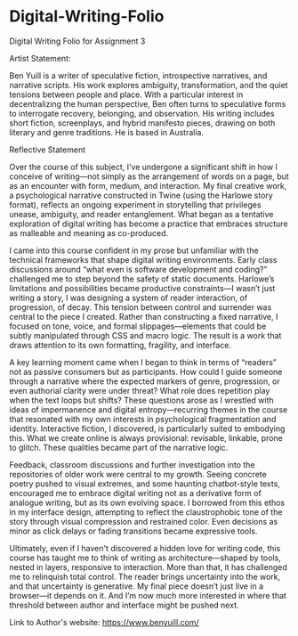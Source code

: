 # Digital-Writing-Folio
Digital Writing Folio for Assignment 3

Artist Statement:

Ben Yuill is a writer of speculative fiction, introspective narratives, and narrative scripts. His work explores ambiguity, transformation, and the quiet tensions between people and place. With a particular interest in decentralizing the human perspective, Ben often turns to speculative forms to interrogate recovery, belonging, and observation. His writing includes short fiction, screenplays, and hybrid manifesto pieces, drawing on both literary and genre traditions. He is based in Australia.


Reflective Statement

Over the course of this subject, I’ve undergone a significant shift in how I conceive of writing—not simply as the arrangement of words on a page, but as an encounter with form, medium, and interaction. My final creative work, a psychological narrative constructed in Twine (using the Harlowe story format), reflects an ongoing experiment in storytelling that privileges unease, ambiguity, and reader entanglement. What began as a tentative exploration of digital writing has become a practice that embraces structure as malleable and meaning as co-produced.

I came into this course confident in my prose but unfamiliar with the technical frameworks that shape digital writing environments. Early class discussions around “what even is software development and coding?” challenged me to step beyond the safety of static documents. Harlowe’s limitations and possibilities became productive constraints—I wasn’t just writing a story, I was designing a system of reader interaction, of progression, of decay. This tension between control and surrender was central to the piece I created. Rather than constructing a fixed narrative, I focused on tone, voice, and formal slippages—elements that could be subtly manipulated through CSS and macro logic. The result is a work that draws attention to its own formatting, fragility, and interface.

A key learning moment came when I began to think in terms of “readers” not as passive consumers but as participants. How could I guide someone through a narrative where the expected markers of genre, progression, or even authorial clarity were under threat? What role does repetition play when the text loops but shifts? These questions arose as I wrestled with ideas of impermanence and digital entropy—recurring themes in the course that resonated with my own interests in psychological fragmentation and identity. Interactive fiction, I discovered, is particularly suited to embodying this. What we create online is always provisional: revisable, linkable, prone to glitch. These qualities became part of the narrative logic.

Feedback, classroom discussions and further investigation into the repositories of older work were central to my growth. Seeing concrete poetry pushed to visual extremes, and some haunting chatbot-style texts, encouraged me to embrace digital writing not as a derivative form of analogue writing, but as its own evolving space. I borrowed from this ethos in my interface design, attempting to reflect the claustrophobic tone of the story through visual compression and restrained color. Even decisions as minor as click delays or fading transitions became expressive tools.

Ultimately, even if I haven't discovered a hidden love for writing code, this course has taught me to think of writing as architecture—shaped by tools, nested in layers, responsive to interaction. More than that, it has challenged me to relinquish total control. The reader brings uncertainty into the work, and that uncertainty is generative. My final piece doesn’t just live in a browser—it depends on it. And I’m now much more interested in where that threshold between author and interface might be pushed next.


Link to Author's website:  https://www.benyuill.com/

